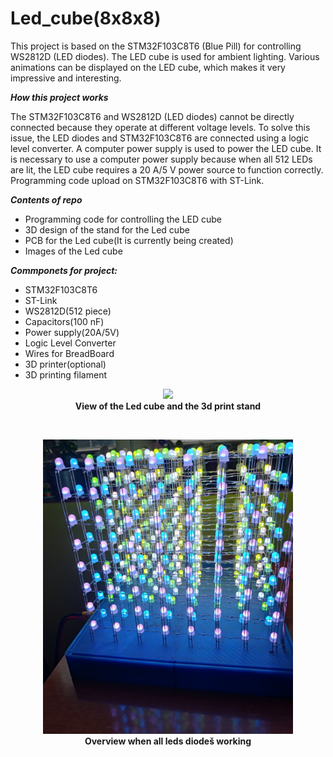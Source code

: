 # Led_cube(8x8x8)
This project is based on the STM32F103C8T6 (Blue Pill) for controlling WS2812D (LED diodes). The LED cube is used for ambient lighting.
Various animations can be displayed on the LED cube, which makes it very impressive and interesting.

***How this project works***

The STM32F103C8T6 and WS2812D (LED diodes) cannot be directly connected because they operate at different voltage levels. 
To solve this issue, the LED diodes and STM32F103C8T6 are connected using a logic level converter. A computer power supply is used to power the LED cube.
It is necessary to use a computer power supply because when all 512 LEDs are lit, the LED cube requires a 20 A/5 V power source to function correctly.
Programming code upload on STM32F103C8T6 with ST-Link.

***Contents of repo***
- Programming code for controlling the LED cube
- 3D design of the stand for the Led cube
- PCB for the Led cube(It is currently being created)
- Images of the Led cube

***Commponets for project:***
- STM32F103C8T6
- ST-Link
- WS2812D(512 piece)
- Capacitors(100 nF)
- Power supply(20A/5V)
- Logic Level Converter
- Wires for BreadBoard
- 3D printer(optional)
- 3D printing filament

<p align="center">
  <img width="400" src=https://github.com/ladyM9/Led_cube/blob/main/Images/20240108_150919.JPG?raw=true>
 <br>
    <b>View of the Led cube and the 3d print stand</b>
</p>
<br>

<p align="center">
  <img width="400" src=https://github.com/ladyM9/Led_cube/blob/main/Images/Led_cube4JPG.JPG?raw=true>
 <br>
    <b>Overview when all leds diodeš working</b>
</p>
<br>



